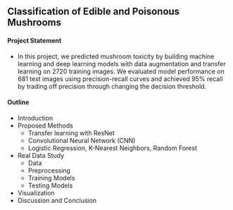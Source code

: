 ## Classification of Edible and Poisonous Mushrooms

#### Project Statement 

- In this project, we predicted mushroom toxicity by building machine learning and deep learning models with data augmentation and transfer learning on 2720 training images. We evaluated model performance on 681 test images using precision-recall curves and achieved 95% recall by trading off precision through changing the decision threshold.

#### Outline

- Introduction
- Proposed Methods
  - Transfer learning with ResNet
  - Convolutional Neural Network (CNN)
  - Logistic Regression, K-Nearest Neighbors, Random Forest
- Real Data Study
  - Data
  - Preprocessing
  - Training Models
  - Testing Models
- Visualization
- Discussion and Conclusion  
